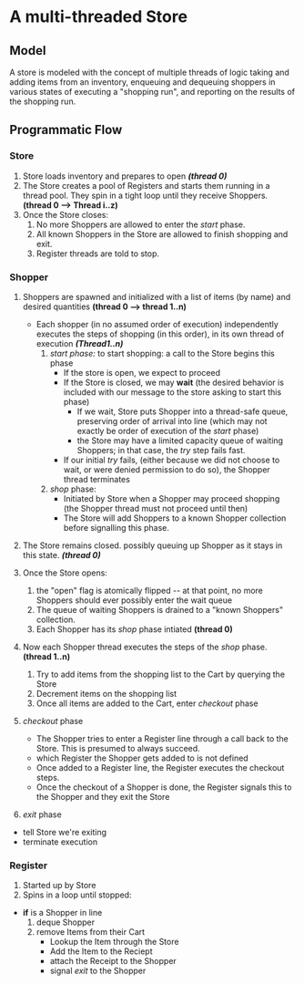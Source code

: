 # A multi-threaded Store

## Model

A store is modeled with the concept of multiple threads of logic taking and adding items from an inventory,
enqueuing and dequeuing shoppers in various states of executing a "shopping run", and reporting on the results of the shopping run.

## Programmatic Flow

### Store
 1. Store loads inventory and prepares to open ___(thread 0)___
 2. The Store creates a pool of Registers and starts them running in a thread pool. They spin in a tight loop until they receive Shoppers. __(thread 0 --> Thread i..z)__
 3. Once the Store closes:
    1. No more Shoppers are allowed to enter the _start_ phase.
    2. All known Shoppers in the Store are allowed to finish shopping and exit.
    3. Register threads are told to stop.
 
### Shopper
 1. Shoppers are spawned and initialized with a list of items (by name) and desired quantities __(thread 0 --> thread 1..n)__
    * Each shopper (in no assumed order of execution) independently executes the steps of shopping (in this order), in its own thread of execution ___(Thread1..n)___
       1. _start phase:_ to start shopping: a call to the Store begins this phase
          * If the store is open, we expect to proceed
          * If the Store is closed, we may __wait__ (the desired behavior is included with our message to the store asking to start this phase)
             * If we wait, Store puts Shopper into a thread-safe queue, preserving order of arrival into line (which may not exactly be order of execution of the _start_ phase)
             * the Store may have a limited capacity queue of waiting Shoppers; in that case, the _try_ step fails fast.
          * If our initial _try_ fails, (either because we did not choose to wait, or were denied permission to do so), the Shopper thread terminates
       2. _shop_ phase:
          * Initiated by Store when a Shopper may proceed shopping (the Shopper thread must not proceed until then)
          * The Store will add Shoppers to a known Shopper collection before signalling this phase.
 
 3. The Store remains closed. possibly queuing up Shopper as it stays in this state. ___(thread 0)___
 4. Once the Store opens:
    1. the "open" flag is atomically flipped -- at that point, no more Shoppers should ever possibly enter the wait queue
    2. The queue of waiting Shoppers is drained to a "known Shoppers" collection.
    3. Each Shopper has its _shop_ phase intiated __(thread 0)__
    
 5. Now each Shopper thread executes the steps of the _shop_ phase. __(thread 1..n)__
    1. Try to add items from the shopping list to the Cart by querying the Store
    2. Decrement items on the shopping list
    3. Once all items are added to the Cart, enter _checkout_ phase
    
 6. _checkout_ phase
    * The Shopper tries to enter a Register line through a call back to the Store. This is presumed to always succeed.
    * which Register the Shopper gets added to is not defined
    * Once added to a Register line, the Register executes the checkout steps.
    * Once the checkout of a Shopper is done, the Register signals this to the Shopper and they exit the Store
    
 7. _exit_ phase
  * tell Store we're exiting
  * terminate execution
  
  ### Register
  
  1. Started up by Store
  2. Spins in a loop until stopped:
   * __if__ is a Shopper in line
      1. deque Shopper
      2. remove Items from their Cart
         * Lookup the Item through the Store
         * Add the Item to the Reciept
         * attach the Receipt to the Shopper
         * signal _exit_ to the Shopper
  
    
 
